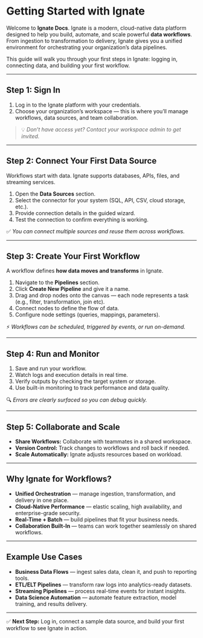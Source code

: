 # Getting Started with Ignate

Welcome to **Ignate Docs**. Ignate is a modern, cloud-native data platform designed to help you build, automate, and scale powerful **data workflows**. From ingestion to transformation to delivery, Ignate gives you a unified environment for orchestrating your organization’s data pipelines.

This guide will walk you through your first steps in Ignate: logging in, connecting data, and building your first workflow.

---

## Step 1: Sign In

1. Log in to the Ignate platform with your credentials.
2. Choose your organization’s workspace — this is where you’ll manage workflows, data sources, and team collaboration.

> 💡 _Don’t have access yet? Contact your workspace admin to get invited._

---

## Step 2: Connect Your First Data Source

Workflows start with data. Ignate supports databases, APIs, files, and streaming services.

1. Open the **Data Sources** section.
2. Select the connector for your system (SQL, API, CSV, cloud storage, etc.).
3. Provide connection details in the guided wizard.
4. Test the connection to confirm everything is working.

✅ _You can connect multiple sources and reuse them across workflows._

---

## Step 3: Create Your First Workflow

A workflow defines **how data moves and transforms** in Ignate.

1. Navigate to the **Pipelines** section.
2. Click **Create New Pipeline** and give it a name.
3. Drag and drop nodes onto the canvas — each node represents a task (e.g., filter, transformation, join etc).
4. Connect nodes to define the flow of data.
5. Configure node settings (queries, mappings, parameters).

⚡ _Workflows can be scheduled, triggered by events, or run on-demand._

---

## Step 4: Run and Monitor

1. Save and run your workflow.
2. Watch logs and execution details in real time.
3. Verify outputs by checking the target system or storage.
4. Use built-in monitoring to track performance and data quality.

🔍 _Errors are clearly surfaced so you can debug quickly._

---

## Step 5: Collaborate and Scale

- **Share Workflows:** Collaborate with teammates in a shared workspace.
- **Version Control:** Track changes to workflows and roll back if needed.
- **Scale Automatically:** Ignate adjusts resources based on workload.

---

## Why Ignate for Workflows?

- **Unified Orchestration** — manage ingestion, transformation, and delivery in one place.
- **Cloud-Native Performance** — elastic scaling, high availability, and enterprise-grade security.
- **Real-Time + Batch** — build pipelines that fit your business needs.
- **Collaboration Built-In** — teams can work together seamlessly on shared workflows.

---

## Example Use Cases

- **Business Data Flows** — ingest sales data, clean it, and push to reporting tools.
- **ETL/ELT Pipelines** — transform raw logs into analytics-ready datasets.
- **Streaming Pipelines** — process real-time events for instant insights.
- **Data Science Automation** — automate feature extraction, model training, and results delivery.

---

✅ **Next Step:** Log in, connect a sample data source, and build your first workflow to see Ignate in action.
